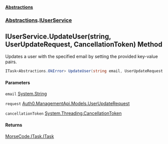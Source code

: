 #### [Abstractions](../../index.md 'index')
### [Abstractions](../index.md 'Abstractions').[IUserService](index.md 'Abstractions\.IUserService')

## IUserService\.UpdateUser\(string, UserUpdateRequest, CancellationToken\) Method

Updates a user with the specified email by setting the provided key\-value pairs\.

```csharp
ITask<Abstractions.OkError> UpdateUser(string email, UserUpdateRequest request, System.Threading.CancellationToken cancellationToken);
```
#### Parameters

<a name='Abstractions.IUserService.UpdateUser(string,UserUpdateRequest,System.Threading.CancellationToken).email'></a>

`email` [System\.String](https://learn.microsoft.com/en-us/dotnet/api/system.string 'System\.String')

<a name='Abstractions.IUserService.UpdateUser(string,UserUpdateRequest,System.Threading.CancellationToken).request'></a>

`request` [Auth0\.ManagementApi\.Models\.UserUpdateRequest](https://learn.microsoft.com/en-us/dotnet/api/auth0.managementapi.models.userupdaterequest 'Auth0\.ManagementApi\.Models\.UserUpdateRequest')

<a name='Abstractions.IUserService.UpdateUser(string,UserUpdateRequest,System.Threading.CancellationToken).cancellationToken'></a>

`cancellationToken` [System\.Threading\.CancellationToken](https://learn.microsoft.com/en-us/dotnet/api/system.threading.cancellationtoken 'System\.Threading\.CancellationToken')

#### Returns
[MorseCode\.ITask\.ITask](https://learn.microsoft.com/en-us/dotnet/api/morsecode.itask.itask 'MorseCode\.ITask\.ITask')